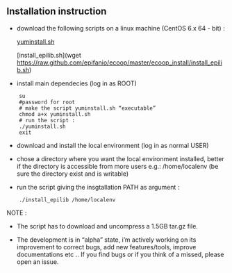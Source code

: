 ## Installation instruction

* download the following scripts on a linux machine (CentOS 6.x 64 - bit) :

    [yuminstall.sh](https://raw.github.com/epifanio/ecoop/master/ecoop_install/yuminstall.sh)

    [install_epilib.sh](wget https://raw.github.com/epifanio/ecoop/master/ecoop_install/install_epilib.sh)

* install main dependecies (log in as  ROOT)
    
```
    su
    #password for root
    # make the script yuminstall.sh “executable” 
    chmod a+x yuminstall.sh
    # run the script :
    ./yuminstall.sh
    exit
```

* download and install the local environment (log in as normal USER) 

* chose a directory where you want the local environment installed, better if the directory is accessible from more users e.g.:  /home/localenv  (be sure the directory exist and is writable)

* run the script giving the insgtallation PATH as argument :

```
    ./install_epilib /home/localenv
```


NOTE :

* The script has to download and uncompress a 1.5GB tar.gz file.

* The development is in “alpha” state, i’m actively working on its improvement to correct bugs, add new features/tools, improve documentations etc ..
If you find bugs or if you think of a missed, please open an issue. 
